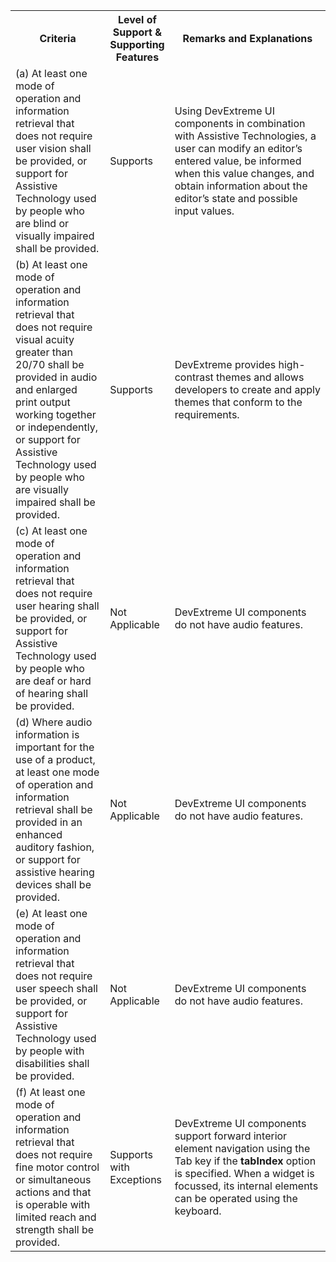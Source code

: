 <table class="dx-table">
    <tr>
        <th style="width: 30%;">Criteria</th>
        <th style="width: 15%;">Level of Support &amp; Supporting Features</th>
        <th>Remarks and Explanations</th>
    </tr>
    <tr>
        <td>(a) At least one mode of operation and information retrieval that does not require user vision shall be provided, or support for Assistive Technology used by people who are blind or visually impaired shall be provided. </td>
        <td>Supports</td>
        <td>Using DevExtreme UI components in combination with Assistive Technologies, a user can modify an editor’s entered value, be informed when this value changes, and obtain information about the editor’s state and possible input values.</td>
    </tr>
    <tr>
        <td>(b) At least one mode of operation and information retrieval that does not require visual acuity greater than 20/70 shall be provided in audio and enlarged print output working together or independently, or support for Assistive Technology used by people who are visually impaired shall be provided.</td>
        <td>Supports</td>
        <td>DevExtreme provides high-contrast themes and allows developers to create and apply themes that conform to the requirements.</td>
    </tr>
    <tr>
        <td>(c) At least one mode of operation and information retrieval that does not require user hearing shall be provided, or support for Assistive Technology used by people who are deaf or hard of hearing shall be provided.</td>
        <td>Not Applicable</td>
        <td>DevExtreme UI components do not have audio features.</td>
    </tr>
    <tr>
        <td>(d) Where audio information is important for the use of a product, at least one mode of operation and information retrieval shall be provided in an enhanced auditory fashion, or support for assistive hearing devices shall be provided.</td>
        <td>Not Applicable</td>
        <td>DevExtreme UI components do not have audio features.</td>
    </tr>
    <tr>
        <td>(e) At least one mode of operation and information retrieval that does not require user speech shall be provided, or support for Assistive Technology used by people with disabilities shall be provided.</td>
        <td>Not Applicable</td>
        <td>DevExtreme UI components do not have audio features.</td>
    </tr>
    <tr>
        <td>(f) At least one mode of operation and information retrieval that does not require fine motor control or simultaneous actions and that is operable with limited reach and strength shall be provided.</td>
        <td>Supports with Exceptions</td>
        <td>DevExtreme UI components support forward interior element navigation using the Tab key if the <b>tabIndex</b> option is specified. When a widget is focussed, its internal elements can be operated using the keyboard.</td>
    </tr>
</table>